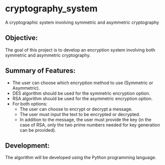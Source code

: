 # cryptography_system
 A cryptographic system involving symmetric and asymmetric cryptography


## Objective:
The goal of this project is to develop an encryption system involving both symmetric and asymmetric cryptography.

## Summary of Features:
* The user can choose which encryption method to use (Symmetric or Asymmetric).
* DES algorithm should be used for the symmetric encryption option.
* RSA algorithm should be used for the asymmetric encryption option.
* For both options:
  - The user can choose to encrypt or decrypt a message.
  - The user must input the text to be encrypted or decrypted.
  - In addition to the message, the user must provide the key (in the case of RSA, only the two prime numbers needed for key generation can be provided).

## Development:
The algorithm will be developed using the Python programming language.

